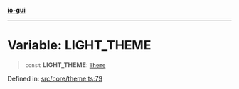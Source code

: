 [**io-gui**](../README.md)

***

# Variable: LIGHT\_THEME

> `const` **LIGHT\_THEME**: [`Theme`](../type-aliases/Theme.md)

Defined in: [src/core/theme.ts:79](https://github.com/io-gui/io/blob/main/src/core/theme.ts#L79)

